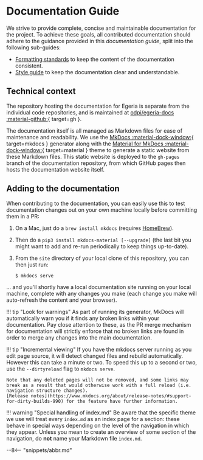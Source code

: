 <!-- SPDX-License-Identifier: CC-BY-4.0 -->
<!-- Copyright Contributors to the Egeria project. -->

# Documentation Guide

We strive to provide complete, concise and maintainable documentation for the project. To achieve these goals, all contributed documentation should adhere to the guidance provided in this *documentation guide*, split into the following sub-guides:

- [Formatting standards](formatting) to keep the content of the documentation consistent.
- [Style guide](style) to keep the documentation clear and understandable.

## Technical context

The repository hosting the documentation for Egeria is separate from the individual code repositories, and is maintained at [odpi/egeria-docs :material-github:](https://github.com/odpi/egeria-docs){ target=gh }.

The documentation itself is all managed as Markdown files for ease of maintenance and readability. We use the [MkDocs :material-dock-window:](https://www.mkdocs.org){ target=mkdocs } generator along with the [Material for MkDocs :material-dock-window:](https://squidfunk.github.io/mkdocs-material/){ target=material } theme to generate a static website from these Markdown files. This static website is deployed to the `gh-pages` branch of the documentation repository, from which GitHub pages then hosts the documentation website itself.

## Adding to the documentation

When contributing to the documentation, you can easily use this to test documentation changes out on your own machine locally before committing them in a PR:

1. On a Mac, just do a `brew install mkdocs` (requires [HomeBrew](https://brew.sh)).
2. Then do a `pip3 install mkdocs-material [--upgrade]` (the last bit you might want to add and re-run periodically to keep things up-to-date).
3. From the `site` directory of your local clone of this repository, you can then just run:

    ```shell
    $ mkdocs serve
    ```

... and you'll shortly have a local documentation site running on your local machine, complete with any changes you make (each change you make will auto-refresh the content and your browser).

!!! tip "Look for warnings"
    As part of running its generator, MkDocs will automatically warn you if it finds any broken links within your documentation. Pay close attention to these, as the PR merge mechanism for documentation will strictly enforce that no broken links are found in order to merge any changes into the main documentation.

!!! tip "Incremental viewing"
    If you have the mkdocs server running as you edit page source, it will detect changed files and rebuild automatically. However this can take a minute or two.
    To speed this up to a second or two, use the `--dirtyreload` flag to `mkdocs serve`.

    Note that any deleted pages will not be removed, and some links may break as a result that would otherwise work with a full reload (i.e. navigation structure changes).
    [Release notes](https://www.mkdocs.org/about/release-notes/#support-for-dirty-builds-990) for the feature have further information.

!!! warning "Special handling of index.md"
    Be aware that the specific theme we use will treat every `index.md` as an index page for a section: these behave in special ways depending on the level of the navigation in which they appear. Unless you mean to create an overview of some section of the navigation, do **not** name your Markdown file `index.md`.

--8<-- "snippets/abbr.md"
